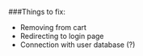 ﻿###Things to fix:
- Removing from cart
- Redirecting to login page
- Connection with user database (?)